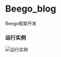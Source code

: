 # Beego_blog
Beego框架开发

### 运行实例
![运行实例](https://github.com/lichuachua/Beego_blog/blob/master/views/github_images/yxsl_login.png)

